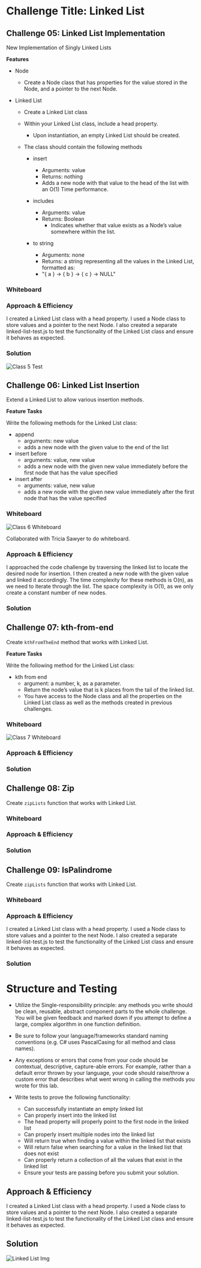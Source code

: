 # Challenge Title:  Linked List

## Challenge 05:  Linked List Implementation
New Implementation of Singly Linked Lists

**Features**

- Node
  - Create a Node class that has properties for the value stored in the Node, and a pointer to the next Node.

- Linked List
  - Create a Linked List class
  - Within your Linked List class, include a head property.
    - Upon instantiation, an empty Linked List should be created.

  - The class should contain the following methods
    - insert
      - Arguments: value
      - Returns: nothing
      - Adds a new node with that value to the head of the list with an O(1) Time performance.

    - includes
      - Arguments: value
      - Returns: Boolean
        - Indicates whether that value exists as a Node’s value somewhere within the list.

    - to string
      - Arguments: none
      - Returns: a string representing all the values in the Linked List, formatted as:
      - "{ a } -> { b } -> { c } -> NULL"

### Whiteboard


### Approach & Efficiency
I created a Linked List class with a head property. I used a Node class to store values and a pointer to the next Node. I also created a separate linked-list-test.js to test the functionality of the Linked List class and ensure it behaves as expected.

### Solution
![Class 5 Test](./assets/linked-list-test1.png)

## Challenge 06: Linked List Insertion
Extend a Linked List to allow various insertion methods.

**Feature Tasks**

Write the following methods for the Linked List class:

- append
  - arguments: new value
  - adds a new node with the given value to the end of the list
- insert before
  - arguments: value, new value
  - adds a new node with the given new value immediately before the first node that has the value specified
- insert after
  - arguments: value, new value
  - adds a new node with the given new value immediately after the first node that has the value specified

### Whiteboard
![Class 6 Whiteboard](./assets/code-challenge-6.png)

Collaborated with Tricia Sawyer to do whiteboard.

### Approach & Efficiency
I approached the code challenge by traversing the linked list to locate the desired node for insertion. I then created a new node with the given value and linked it accordingly. The time complexity for these methods is O(n), as we need to iterate through the list. The space complexity is O(1), as we only create a constant number of new nodes.

### Solution


## Challenge 07: kth-from-end
Create `kthFromTheEnd` method that works with Linked List.

**Feature Tasks**

Write the following method for the Linked List class:

- kth from end
  - argument: a number, k, as a parameter.
  - Return the node’s value that is k places from the tail of the linked list.
  - You have access to the Node class and all the properties on the Linked List class as well as the methods created in previous challenges.

### Whiteboard
![Class 7 Whiteboard](./assets/code-challenge-7.png)

### Approach & Efficiency


### Solution


## Challenge 08: Zip
Create `zipLists` function that works with Linked List.

### Whiteboard

### Approach & Efficiency


### Solution


## Challenge 09: IsPalindrome
Create `zipLists` function that works with Linked List.

### Whiteboard

### Approach & Efficiency
I created a Linked List class with a head property. I used a Node class to store values and a pointer to the next Node. I also created a separate linked-list-test.js to test the functionality of the Linked List class and ensure it behaves as expected.

### Solution


# Structure and Testing

- Utilize the Single-responsibility principle: any methods you write should be clean, reusable, abstract component parts to the whole challenge. You will be given feedback and marked down if you attempt to define a large, complex algorithm in one function definition.


- Be sure to follow your language/frameworks standard naming conventions (e.g. C# uses PascalCasing for all method and class names).


- Any exceptions or errors that come from your code should be contextual, descriptive, capture-able errors. For example, rather than a default error thrown by your language, your code should raise/throw a custom error that describes what went wrong in calling the methods you wrote for this lab.

- Write tests to prove the following functionality:

  - Can successfully instantiate an empty linked list
  - Can properly insert into the linked list
  - The head property will properly point to the first node in the linked list
  - Can properly insert multiple nodes into the linked list
  - Will return true when finding a value within the linked list that exists
  - Will return false when searching for a value in the linked list that does not exist
  - Can properly return a collection of all the values that exist in the linked list
  - Ensure your tests are passing before you submit your solution.


## Approach & Efficiency
I created a Linked List class with a head property. I used a Node class to store values and a pointer to the next Node. I also created a separate linked-list-test.js to test the functionality of the Linked List class and ensure it behaves as expected.

## Solution
![Linked List Img](./linked-list-test.jpg)
